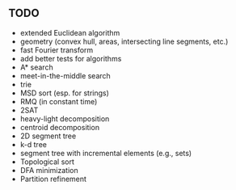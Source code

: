 TODO
----

- extended Euclidean algorithm
- geometry (convex hull, areas, intersecting line segments, etc.)
- fast Fourier transform
- add better tests for algorithms
- A* search
- meet-in-the-middle search
- trie
- MSD sort (esp. for strings)
- RMQ (in constant time)
- 2SAT
- heavy-light decomposition
- centroid decomposition
- 2D segment tree
- k-d tree
- segment tree with incremental elements (e.g., sets)
- Topological sort
- DFA minimization
- Partition refinement
